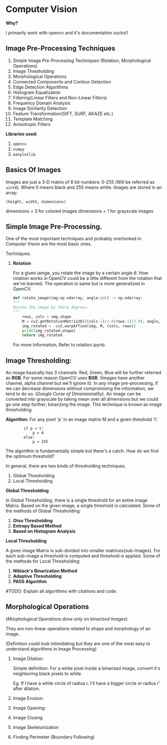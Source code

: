 # Computer Vision 

**Why?**


I primarily work with opencv and it's documentation sucks!! 

## Image Pre-Processing Techniques
1. Simple Image Pre-Processing Techniques
    (Rotation, Morphological Operations)
2. Image Thresholding 
3. Morphological Operations
4. Connected Components and Contour Detection
5. Edge Detection Algorithms
6. Histogram Equalization
7. Filtering(Linear Filters and Non-Linear Filters)
8. Frequency Domain Analysis
9. Image Similarity Detection
10. Feature Transformation(SIFT, SURF, AKAZE etc.)
11. Template Matching
12. Anisotropic Filters


**Libraries used:**

1. ```opencv```
2. ```numpy```
3. ```matplotlib```


## Basics Of Images
Images are just a 3-D matrix of 8 bit numbers: 0-255 (Will be referred as ```uint8```). Where 0 means black and 255 means white. Images are stored in an array:

```(height, width, dimensions)```

dimensions = 3 for colored images
dimensions = 1 for grayscale images


## Simple Image Pre-Processing.
One of the most important techniques and probably overlooked in Computer Vision are the most basic ones. 

Techniques:

1. **Rotation**

    For a given iamge, you rotate the image by a certain angle $\theta$. How rotation works in OpenCV could be a little different from the rotation that we've learned. The operation is same but is more generalized in OpenCV.

    ```python
    def rotate_image(img:np.ndarray, angle:int) -> np.ndarray:
    """
    Rotate the image by theta degrees.
    """
        rows, cols = img.shape
        M = cv2.getRotationMatrix2D(((cols-1)/2.0(rows-1)/2.0), angle, 1)
        img_rotated =  cv2.warpAffine(img, M, (cols, rows)) 
        print(img_rotated.shape)
        return img_rotated
    ```
    For more Information, Refer to rotation.ipynb.


## Image Thresholding:

An image basically has 3 channels: Red, Green, Blue will be further referred as **RGB**. For some reason OpenCV uses **BGR**. (Images have another channel, alpha channel but we'll ignore it). In any image pre-processing, if we can decrease dimensions without compromising the information, we tend to do so. (*Google Curse of Dimensionality*). An image can be converted into grayscale by taking mean over all dimensions but we could go one step further; binarizing the image. This technique is known as image thresholding. 

**Algorithm:** For any pixel 'p' in an image matrix M and a given threshold 't'.
            
            if p < t:
                p = 0
            else:
                p = 255

The algorithm is fundamentally simple but there's a catch. How do we find the optimum threshold?

In general, there are two kinds of thresholding techniques. 

1. Global Thresholding
2. Local Thresholding

**Global Thresholding**

In Global Thresholding, there is a single threshold for an entire image Matrix. Based on the given image, a single threshold is calculated. 
Some of the methods of Global Thresholding:

1. **Otsu Thresholding**
2. **Entropy Based Method**
3. **Based on Histogram Analysis**

**Local Thresholding**

A given image Matrix is sub-divided into smaller matrices(sub-images). For each sub-image a threshold is computed and threshold is applied. 
Some of the methods for Local Thresholding:

1. **Niblack's Binarization Method**
2. **Adaptive Thresholding**
3. **PASS Algorithm**

#TODO: Explain all algorithms with citations and code.


## Morphological Operations
(*Morphological Operations done only on binarized Images*)

They are non-linear operations related to shape and morphology of an image.

(Definition could look intimidating but they are one of the most easy to understand algorithms in Image Processing)

1. Image Dilation:
    
    Simple definition: For a white pixel inside a binarized image, convert it's neighboring black pixels to white. 

    Eg. If I have a white circle of radius r. I'll have a bigger circle or radius r' after dilation.

    
2. Image Erosion:
3. Image Opening:
4. Image Closing
5. Image Skeletonization
6. Finding Perimeter (Boundary Following)





